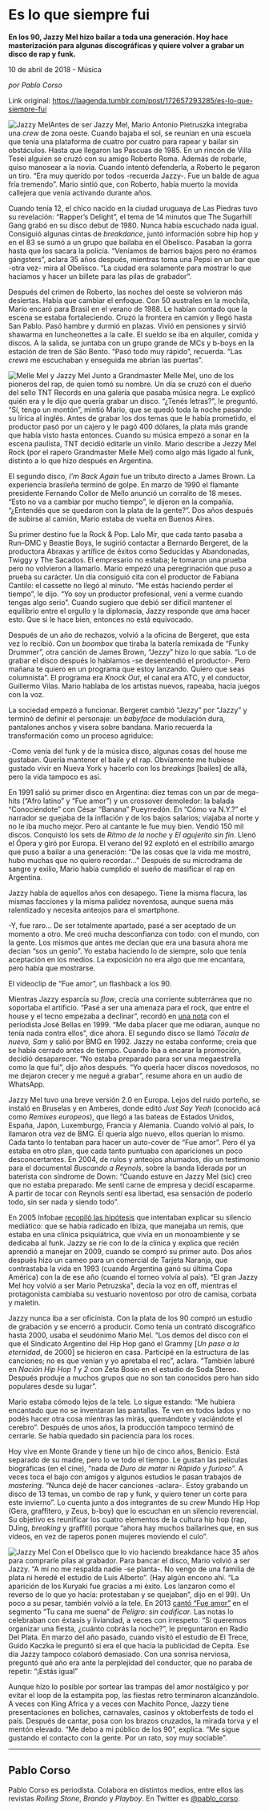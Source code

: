 # Es lo que siempre fui

**En los 90, Jazzy Mel hizo bailar a toda una generación. Hoy hace masterización para algunas discográficas y quiere volver a grabar un disco de rap y funk.**

10 de abril de 2018 - Música

_por Pablo Corso_

Link original: https://laagenda.tumblr.com/post/172657293285/es-lo-que-siempre-fui

![Jazzy Mel](https://64.media.tumblr.com/5db59c6cad545da05930db8342255456/tumblr_inline_pk07aosur61t6q87u_500.jpg)Antes de ser Jazzy Mel, Mario Antonio Pietruszka integraba una *crew* de zona oeste. Cuando bajaba el sol, se reunían en una escuela que tenía una plataforma de cuatro por cuatro para rapear y bailar sin obstáculos. Hasta que llegaron las Pascuas de 1985. En un rincón de Villa Tesei alguien se cruzó con su amigo Roberto Roma. Además de robarle, quiso manosear a la novia. Cuando intentó defenderla, a Roberto le pegaron un tiro. “Era muy querido por todos -recuerda Jazzy-. Fue un balde de agua fría tremendo”. Mario sintió que, con Roberto, había muerto la movida callejera que venía activando durante años.

Cuando tenía 12, el chico nacido en la ciudad uruguaya de Las Piedras tuvo su revelación: “Rapper’s Delight”, el tema de 14 minutos que The Sugarhill Gang grabó en su disco debut de 1980. Nunca había escuchado nada igual. Consiguió algunas cintas de *breakdance*, juntó información sobre hip hop y en el 83 se sumó a un grupo que bailaba en el Obelisco. Pasaban la gorra hasta que los sacara la policía. “Veníamos de barrios bajos pero no éramos gángsters”, aclara 35 años después, mientras toma una Pepsi en un bar que -otra vez- mira al Obelisco. “La ciudad era solamente para mostrar lo que hacíamos y hacer un billete para las pilas de grabador”.

Después del crimen de Roberto, las noches del oeste se volvieron más desiertas. Había que cambiar el enfoque. Con 50 australes en la mochila, Mario encaró para Brasil en el verano de 1988. Le habían contado que la escena se estaba fortaleciendo. Cruzó la frontera en camión y llegó hasta San Pablo. Pasó hambre y durmió en plazas. Vivió en pensiones y sirvió shawarma en luncheonettes a la calle. El sueldo se iba en alquiler, comida y discos. A la salida, se juntaba con un grupo grande de MCs y b-boys en la estación de tren de São Bento. “Pasó todo muy rápido”, recuerda. “Las *crews* me escuchaban y enseguida me abrían las puertas”.

![Melle Mel y Jazzy Mel](https://64.media.tumblr.com/d5d2b4f85a450ca0809deb7fc5a9709c/tumblr_inline_pk07ao4A861t6q87u_500.jpg) Junto a Grandmaster Melle Mel, uno de los pioneros del rap, de quien tomó su nombre. Un día se cruzó con el dueño del sello TNT Records en una galería que pasaba música negra. Le explicó quién era y le dijo que quería grabar un disco. “¿Tenés letras?”, le preguntó. “Sí, tengo un montón”, mintió Mario, que se quedó toda la noche pasando su lírica al inglés. Antes de grabar los dos temas que le había prometido, el productor pasó por un cajero y le pagó 400 dólares, la plata más grande que había visto hasta entonces. Cuando su música empezó a sonar en la escena paulista, TNT decidió editarle un vinilo. Mario describe a Jezzy Mel Rock (por el rapero Grandmaster Melle Mel) como algo más ligado al funk, distinto a lo que hizo después en Argentina.

El segundo disco, *I’m Back Again* fue un tributo directo a James Brown. La experiencia brasileña terminó de golpe. En marzo de 1990 el flamante presidente Fernando Collor de Mello anunció un corralito de 18 meses. “Esto no va a cambiar por mucho tiempo”, le dijeron en la compañía. “¿Entendés que se quedaron con la plata de la gente?”. Dos años después de subirse al camión, Mario estaba de vuelta en Buenos Aires.

Su primer destino fue la Rock & Pop. Lalo Mir, que cada tanto pasaba a Run–DMC y Beastie Boys, le sugirió contactar a Bernardo Bergeret, de la productora Abraxas y artífice de éxitos como Seducidas y Abandonadas, Twiggy y The Sacados. El empresario no estaba; le tomaron una prueba pero no volvieron a llamarlo. Mario empezó una peregrinación que puso a prueba su carácter. Un día consiguió cita con el productor de Fabiana Cantilo: el cassette no llegó al minuto. “Me estás haciendo perder el tiempo”, le dijo. “Yo soy un productor profesional, vení a verme cuando tengas algo serio”. Cuando sugiero que debió ser difícil mantener el equilibrio entre el orgullo y la diplomacia, Jazzy responde que ama hacer esto. Que si le hace bien, entonces no está equivocado.

Después de un año de rechazos, volvió a la oficina de Bergeret, que esta vez lo recibió. Con un *boombox* que tiraba la batería remixada de “Funky Drummer”, otra canción de James Brown, “Jezzy” hizo lo que sabía. “Lo de grabar el disco después lo hablamos -se desentendió el productor-. Pero mañana te quiero en un programa que estoy lanzando. Quiero que seas columnista”. El programa era *Knock Out*, el canal era ATC, y el conductor, Guillermo Vilas. Mario hablaba de los artistas nuevos, rapeaba, hacía juegos con la voz. 

La sociedad empezó a funcionar. Bergeret cambió “Jezzy” por “Jazzy” y terminó de definir el personaje: un *babyface* de modulación dura, pantalones anchos y visera sobre bandana. Mario recuerda la transformación como un proceso agridulce:

-Como venía del funk y de la música disco, algunas cosas del house me gustaban. Quería mantener el baile y el rap. Obviamente me hubiese gustado vivir en Nueva York y hacerlo con los *breakings* [bailes] de allá, pero la vida tampoco es así.

En 1991 salió su primer disco en Argentina: diez temas con un par de mega-hits (“Afro latino” y “Fue amor”) y un crossover demoledor: la balada “Conociéndote” con César “Banana” Pueyrredón. En “Cómo va N.Y.?” el narrador se quejaba de la inflación y de los bajos salarios; viajaba al norte y no le iba mucho mejor. Pero al cantante le fue muy bien. Vendió 150 mil discos. Conquistó los sets de *Ritmo de la noche* y *El agujerito sin fin*. Llenó el Ópera y giró por Europa. El verano del 92 explotó en el estribillo amargo que puso a bailar a una generación: “De las cosas que la vida me mostró, hubo muchas que no quiero recordar…” Después de su microdrama de sangre y exilio, Mario había cumplido el sueño de masificar el rap en Argentina.

Jazzy habla de aquellos años con desapego. Tiene la misma flacura, las mismas facciones y la misma palidez noventosa, aunque suena más ralentizado y necesita anteojos para el smartphone.

-Y, fue raro… De ser totalmente apartado, pasé a ser aceptado de un momento a otro. Me creó mucha desconfianza con todo: con el mundo, con la gente. Los mismos que antes me decían que era una basura ahora me decían “sos un genio”. Yo estaba haciendo lo de siempre, solo que tenía aceptación en los medios. La exposición no era algo que me encantara, pero había que mostrarse.

 El videoclip de “Fue amor”, un flashback a los 90. 

Mientras Jazzy esparcía su *flow*, crecía una corriente subterránea que no soportaba el artificio. “Pasé a ser una amenaza para el rock, que entre el house y el tecno empezaba a declinar”, recordó en [una nota](http://edant.clarin.com/suplementos/si/99-10-29/nota_2.htm) con el periodista José Bellas en 1999. “Me daba placer que me odiaran, aunque no tenía nada contra ellos”, dice ahora. El segundo disco se llamó *Tócala de nuevo, Sam* y salió por BMG en 1992. Jazzy no estaba conforme; creía que se había cerrado antes de tiempo. Cuando iba a encarar la promoción, decidió desaparecer. “No estaba preparado para ser una megaestrella como la que fui”, dijo años después. “Yo quería hacer discos novedosos, no me dejaron crecer y me negué a grabar”, resume ahora en un audio de WhatsApp.

Jazzy Mel tuvo una breve versión 2.0 en Europa. Lejos del ruido porteño, se instaló en Bruselas y en Amberes, donde editó *Just Say Yeah* (conocido acá como *Remixes europeos*), que llegó a las bateas de Estados Unidos, España, Japón, Luxemburgo, Francia y Alemania. Cuando volvió al país, lo llamaron otra vez de BMG. Él quería algo nuevo, ellos querían lo mismo. Cada tanto lo tentaban para hacer un auto-cover de “Fue amor”. Pero él ya estaba en otro plan, que cada tanto puntuaba con apariciones un poco desconcertantes. En 2004, de rulos y anteojos ahumados, dio un testimonio para el documental *Buscando a Reynols*, sobre la banda liderada por un baterista con síndrome de Down: “Cuando estuve en Jazzy Mel (sic) creo que no estaba preparado. Me sentí carne de empresa y decidí escaparme. A partir de tocar con Reynols sentí esa libertad, esa sensación de poderlo todo, sin ser nada y siendo todo”.

En 2005 Infobae [recopiló las hipótesis](https://www.infobae.com/2005/05/27/186354-que-fue-la-vida-del-rapero-jazzy-mel/) que intentaban explicar su silencio mediático: que se había radicado en Ibiza, que manejaba un remís, que estaba en una clínica psiquiátrica, que vivía en un monoambiente y se dedicaba al funk. Jazzy se ríe con lo de la clínica y explica que recién aprendió a manejar en 2009, cuando se compró su primer auto. Dos años después hizo un cameo para un comercial de Tarjeta Naranja, que contrastaba la vida en 1993 (cuando Argentina ganó su última Copa América) con la de ese año (cuando el torneo volvía al país). “El gran Jazzy Mel hoy volvió a ser Mario Petruzska”, decía la voz en off, mientras el protagonista cambiaba su vestuario noventoso por otro de camisa, corbata y maletín.

Jazzy nunca iba a ser oficinista. Con la plata de los 90 compró un estudio de grabación y se encerró a producir. Como tenía un contrató discográfico hasta 2000, usaba el seudónimo Mario Mel. “Los demos del disco con el que el Sindicato Argentino del Hip Hop ganó el Grammy [*Un paso a la eternidad*, de 2000] se hicieron en casa. Participé en la estructura de las canciones; no es que venían y yo apretaba el rec”, aclara. “También laburé en *Nación Hip Hop 1* y *2* con Zeta Bosio en el estudio de Soda Stereo. Después produje a muchos grupos que no son tan conocidos pero han sido populares desde su lugar”. 

Mario estaba cómodo lejos de la tele. Lo sigue estando: “Me hubiera encantado que no se inventaran las pantallas. Te ven en todos lados y no podés hacer otra cosa mientras las mirás, quemándote y vaciándote el cerebro”. Después de unos años, la producción tampoco terminó de cerrarle. Se había quedado sin paciencia para los roces.

Hoy vive en Monte Grande y tiene un hijo de cinco años, Benicio. Está separado de su madre, pero lo ve todo el tiempo. Le gustan las películas biográficas (en el cine), “nada de *Duro de matar* ni *Rápido y furioso*”. A veces toca el bajo con amigos y algunos estudios le pasan trabajos de *mastering*. “Nunca dejé de hacer canciones -aclara-. Estoy grabando un disco de 13 temas, un combo de rap y funk, y quiero tener un corte para este invierno”. Lo cuenta junto a dos integrantes de su *crew* Mundo Hip Hop (Gera, graffitero, y Zeus, b-boy) que lo escuchan en un silencio reverencial. Su objetivo es reunificar los cuatro elementos de la cultura hip hop (rap, DJing, *breaking* y graffiti) porque “ahora hay muchos bailarines que, en sus videos, en vez de raperos ponen mujeres moviendo el culo”.

![Jazzy Mel](https://64.media.tumblr.com/bc326242cddc0e5db3de0544a8f753bb/tumblr_inline_pk07aqEED91t6q87u_500.png) Con el Obelisco que lo vio haciendo breakdance hace 35 años para comprarle pilas al grabador. Para bancar el disco, Mario volvió a ser Jazzy. “A mí no me respalda nadie -se planta-. No vengo de una familia de plata ni heredé el estudio de Luis Alberto”. (Hay algún encono ahí. “La aparición de los Kuryaki fue gracias a mi éxito. Los lanzaron como el reverso de lo que yo hacía: protestaban y se quejaban”, dijo en el 99). Un poco a su pesar, también volvió a la tele. En 2013 [cantó “Fue amor”](https://youtu.be/4vbDUEMue54) en el segmento “Tu cana me suena” de *Peligro: sin codificar*. Las notas lo celebraban con éxtasis y liviandad, a veces con irrespeto. “Si queremos organizar una fiesta, ¿cuánto cobrás la noche?”, le preguntaron en Radio Del Plata. En marzo del año pasado, cuando visitó el estudio de El Trece, Guido Kaczka le preguntó si era el que hacía la publicidad de Cepita. Ese día Jazzy tampoco colaboró demasiado. Con una sonrisa nerviosa, preguntó qué año era ante la perplejidad del conductor, que no paraba de repetir: “¡Estás igual”

Aunque hizo lo posible por sortear las trampas del amor nostálgico y por evitar el loop de la estampita pop, las fiestas retro terminaron alcanzándolo. A veces con King Africa y a veces con Machito Ponce, Jazzy tiene presentaciones en boliches, carnavales, casinos y oktoberfests de todo el país. Después de cantar, posa con los brazos cruzados, la mirada torva y el mentón elevado. “Me debo a mi público de los 90”, explica. “Me sigue gustando el contacto con la gente. Por un rato, soy muy sociable”.

  




---

 Pablo Corso
------------

 Pablo Corso es periodista. Colabora en distintos medios, entre ellos las revistas *Rolling Stone*, *Brando* y *Playboy*. En Twitter es [@pablo\_corso](https://twitter.com/pablo_corso). 

